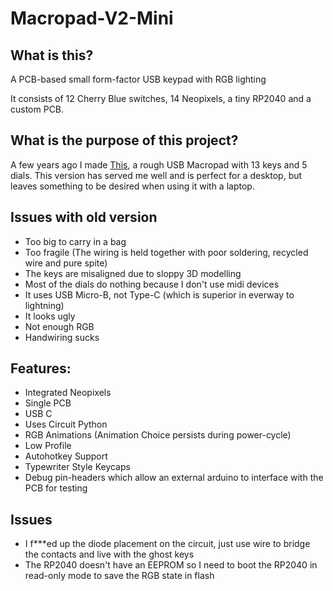 # Macropad-V2-Mini
## What is this?
A PCB-based small form-factor USB keypad with RGB lighting

It consists of 12 Cherry Blue switches, 14 Neopixels, a tiny RP2040 and a custom PCB.
## What is the purpose of this project?
A few years ago I made [This](https://github.com/JackMillen/Macropad), a rough USB Macropad with 13 keys and 5 dials. This version has served me well and is perfect for a desktop, but leaves something to be desired when using it with a laptop.
## Issues with old version
- Too big to carry in a bag
- Too fragile (The wiring is held together with poor soldering, recycled wire and pure spite)
- The keys are misaligned due to sloppy 3D modelling
- Most of the dials do nothing because I don't use midi devices
- It uses USB Micro-B, not Type-C (which is superior in everway to lightning)
- It looks ugly
- Not enough RGB
- Handwiring sucks
## Features:
- Integrated Neopixels
- Single PCB
- USB C
- Uses Circuit Python
- RGB Animations (Animation Choice persists during power-cycle)
- Low Profile
- Autohotkey Support
- Typewriter Style Keycaps
- Debug pin-headers which allow an external arduino to interface with the PCB for testing

## Issues
- I f***ed up the diode placement on the circuit, just use wire to bridge the contacts and live with the ghost keys
- The RP2040 doesn't have an EEPROM so I need to boot the RP2040 in read-only mode to save the RGB state in flash
